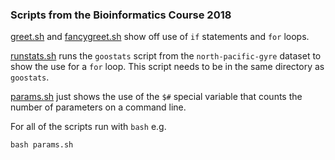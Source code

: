 ### Scripts from the Bioinformatics Course 2018

[greet.sh](greet.sh) and [fancygreet.sh](fancygreet.sh) show off use
of `if` statements and `for` loops.

[runstats.sh](greet.sh) runs the `goostats` script from 
the `north-pacific-gyre` dataset to show the use for a `for` loop. 
This script needs to be in the same directory as `goostats`.

[params.sh](greet.sh) just shows the use of the `$#` special variable that
counts the number of parameters on a command line.

For all of the scripts run with `bash` e.g.

    bash params.sh

